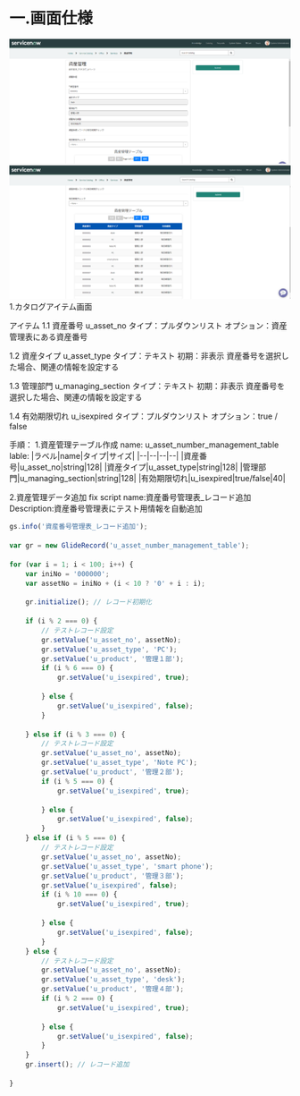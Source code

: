 # 一.画面仕様


![alt text](image-1.png)
![alt text](image-2.png)
1.カタログアイテム画面

アイテム
1.1 資産番号 u_asset_no
タイプ：プルダウンリスト
オプション：資産管理表にある資産番号



1.2 資産タイプ u_asset_type
タイプ：テキスト
初期：非表示
資産番号を選択した場合、関連の情報を設定する

1.3 管理部門 u_managing_section
タイプ：テキスト
初期：非表示
資産番号を選択した場合、関連の情報を設定する

1.4 有効期限切れ u_isexpired
タイプ：プルダウンリスト
オプション：true / false

手順：
1.資産管理テーブル作成
name: u_asset_number_management_table
lable:
|ラベル|name|タイプ|サイズ|
|--|--|--|--|
|資産番号|u_asset_no|string|128|
|資産タイプ|u_asset_type|string|128|
|管理部門|u_managing_section|string|128|
|有効期限切れ|u_isexpired|true/false|40|

2.資産管理データ追加
fix script
name:資産番号管理表_レコード追加
Description:資産番号管理表にテスト用情報を自動追加
```javascript
gs.info('資産番号管理表_レコード追加');

var gr = new GlideRecord('u_asset_number_management_table');

for (var i = 1; i < 100; i++) {
    var iniNo = '000000';
    var assetNo = iniNo + (i < 10 ? '0' + i : i);

    gr.initialize(); // レコード初期化

    if (i % 2 === 0) {
        // テストレコード設定
        gr.setValue('u_asset_no', assetNo);
        gr.setValue('u_asset_type', 'PC');
        gr.setValue('u_product', '管理１部');
        if (i % 6 === 0) {
            gr.setValue('u_isexpired', true);

        } else {
            gr.setValue('u_isexpired', false);
        }

    } else if (i % 3 === 0) {
        // テストレコード設定
        gr.setValue('u_asset_no', assetNo);
        gr.setValue('u_asset_type', 'Note PC');
        gr.setValue('u_product', '管理２部');
        if (i % 5 === 0) {
            gr.setValue('u_isexpired', true);

        } else {
            gr.setValue('u_isexpired', false);
        }
    } else if (i % 5 === 0) {
        // テストレコード設定
        gr.setValue('u_asset_no', assetNo);
        gr.setValue('u_asset_type', 'smart phone');
        gr.setValue('u_product', '管理３部');
        gr.setValue('u_isexpired', false);
        if (i % 10 === 0) {
            gr.setValue('u_isexpired', true);

        } else {
            gr.setValue('u_isexpired', false);
        }
    } else {
        // テストレコード設定
        gr.setValue('u_asset_no', assetNo);
        gr.setValue('u_asset_type', 'desk');
        gr.setValue('u_product', '管理４部');
        if (i % 2 === 0) {
            gr.setValue('u_isexpired', true);

        } else {
            gr.setValue('u_isexpired', false);
        }
    }
    gr.insert(); // レコード追加

}
```


